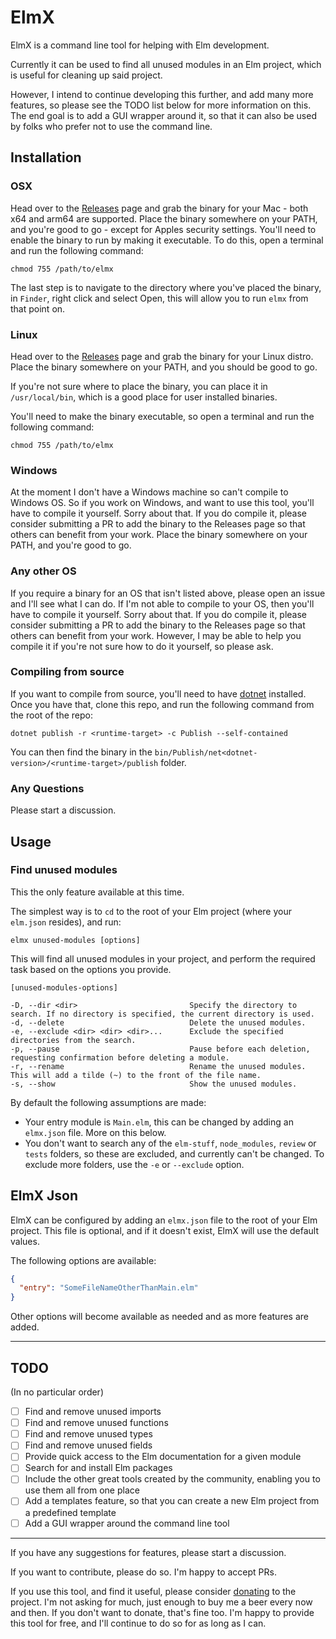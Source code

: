 # ElmX

ElmX is a command line tool for helping with Elm development.

Currently it can be used to find all unused modules in an Elm project, which is useful for cleaning up said project.

However, I intend to continue developing this further, and add many more features, so please see the TODO list below for more information on this. The end goal is to add a GUI wrapper around it, so that it can also be used by folks who prefer not to use the command line.

## Installation

### OSX

Head over to the [Releases](https://github.com/phollyer/elmx/releases) page and grab the binary for your Mac - both x64 and arm64 are supported. Place the binary somewhere on your PATH, and you're good to go - except for Apples security settings. You'll need to enable the binary to run by making it executable. To do this, open a terminal and run the following command:

``` shell
chmod 755 /path/to/elmx
```

The last step is to navigate to the directory where you've placed the binary, in `Finder`, right click and select Open, this will allow you to run `elmx` from that point on.

### Linux

Head over to the [Releases](https://github.com/phollyer/elmx/releases) page and grab the binary for your Linux distro. Place the binary somewhere on your PATH, and you should be good to go. 

If you're not sure where to place the binary, you can place it in `/usr/local/bin`, which is a good place for user installed binaries.

You'll need to make the binary executable, so open a terminal and run the following command:

``` shell
chmod 755 /path/to/elmx
```

### Windows

At the moment I don't have a Windows machine so can't compile to Windows OS. So if you work on Windows, and want to use this tool, you'll have to compile it yourself. Sorry about that. If you do compile it, please consider submitting a PR to add the binary to the Releases page so that others can benefit from your work. Place the binary somewhere on your PATH, and you're good to go.

### Any other OS

If you require a binary for an OS that isn't listed above, please open an issue and I'll see what I can do. If I'm not able to compile to your OS, then you'll have to compile it yourself. Sorry about that. If you do compile it, please consider submitting a PR to add the binary to the Releases page so that others can benefit from your work. However, I may be able to help you compile it if you're not sure how to do it yourself, so please ask.

### Compiling from source

If you want to compile from source, you'll need to have [dotnet](https://dotnet.microsoft.com/download) installed. Once you have that, clone this repo, and run the following command from the root of the repo:

``` shell
dotnet publish -r <runtime-target> -c Publish --self-contained
```

You can then find the binary in the `bin/Publish/net<dotnet-version>/<runtime-target>/publish` folder.

### Any Questions

Please start a discussion.

## Usage

### Find unused modules

This the only feature available at this time.

The simplest way is to `cd` to the root of your Elm project (where your `elm.json` resides), and run:

``` shell
elmx unused-modules [options]
```

This will find all unused modules in your project, and perform the required task based on the options you provide.

``` shell
[unused-modules-options]

-D, --dir <dir>                         Specify the directory to search. If no directory is specified, the current directory is used.
-d, --delete                            Delete the unused modules.
-e, --exclude <dir> <dir> <dir>...      Exclude the specified directories from the search.
-p, --pause                             Pause before each deletion, requesting confirmation before deleting a module.
-r, --rename                            Rename the unused modules. This will add a tilde (~) to the front of the file name.
-s, --show                              Show the unused modules.
```

By default the following assumptions are made:

- Your entry module is `Main.elm`, this can be changed by adding an `elmx.json` file. More on this below.
- You don't want to search any of the `elm-stuff`, `node_modules`, `review` or `tests` folders, so these are excluded, and currently can't be changed. To exclude more folders, use the `-e` or `--exclude` option.

## ElmX Json

ElmX can be configured by adding an `elmx.json` file to the root of your Elm project. This file is optional, and if it doesn't exist, ElmX will use the default values.

The following options are available:

``` json
{
  "entry": "SomeFileNameOtherThanMain.elm"
}
```

Other options will become available as needed and as more features are added.

---

## TODO

(In no particular order)

- [ ] Find and remove unused imports
- [ ] Find and remove unused functions
- [ ] Find and remove unused types
- [ ] Find and remove unused fields
- [ ] Provide quick access to the Elm documentation for a given module
- [ ] Search for and install Elm packages
- [ ] Include the other great tools created by the community, enabling you to use them all from one place
- [ ] Add a templates feature, so that you can create a new Elm project from a predefined template
- [ ] Add a GUI wrapper around the command line tool

---

If you have any suggestions for features, please start a discussion.

If you want to contribute, please do so. I'm happy to accept PRs.

If you use this tool, and find it useful, please consider [donating](https://github.com/sponsors/phollyer) to the project. I'm not asking for much, just enough to buy me a beer every now and then. If you don't want to donate, that's fine too. I'm happy to provide this tool for free, and I'll continue to do so for as long as I can.
